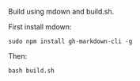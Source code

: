 
Build using mdown and build.sh.

First install mdown:

```
sudo npm install gh-markdown-cli -g
```

Then:

```
bash build.sh
```